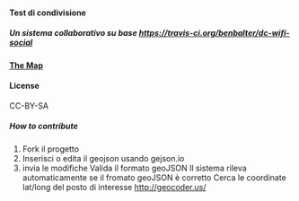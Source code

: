 
#### Test di condivisione

<!--<img src="https://travis-ci.org/benbalter/dc-wifi-social.png">-->
##### Un sistema collaborativo su base https://travis-ci.org/benbalter/dc-wifi-social 
#### [The Map](test2.geojson)
#### License
CC-BY-SA
##### How to contribute
1. Fork il progetto
2. Inserisci o edita il geojson usando gejson.io
3. invia le modifiche
Valida il formato geoJSON
Il sistema rileva automaticamente se il fromato geoJSON è corretto
Cerca le coordinate lat/long  del posto di interesse
http://geocoder.us/


